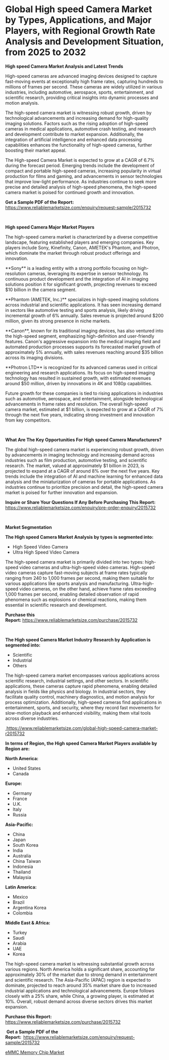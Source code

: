 <p><h1>Global High speed Camera Market by Types, Applications, and Major Players, with Regional Growth Rate Analysis and Development Situation, from 2025 to 2032</h1></p><p><strong>High speed Camera Market Analysis and Latest Trends</strong></p>
<p><p>High-speed cameras are advanced imaging devices designed to capture fast-moving events at exceptionally high frame rates, capturing hundreds to millions of frames per second. These cameras are widely utilized in various industries, including automotive, aerospace, sports, entertainment, and scientific research, providing critical insights into dynamic processes and motion analysis.</p><p>The high-speed camera market is witnessing robust growth, driven by technological advancements and increasing demand for high-quality imaging solutions. Factors such as the rising adoption of high-speed cameras in medical applications, automotive crash testing, and research and development contribute to market expansion. Additionally, the integration of artificial intelligence and enhanced data processing capabilities enhances the functionality of high-speed cameras, further boosting their market appeal.</p><p>The High-speed Camera Market is expected to grow at a CAGR of 6.7% during the forecast period. Emerging trends include the development of compact and portable high-speed cameras, increasing popularity in virtual production for films and gaming, and advancements in sensor technologies that improve low-light performance. As industries continue to seek more precise and detailed analysis of high-speed phenomena, the high-speed camera market is poised for continued growth and innovation.</p></p>
<p><strong>Get a Sample PDF of the Report:&nbsp;</strong> <a href="https://www.reliablemarketsize.com/enquiry/request-sample/2015732?utm_campaign=1998&utm_medium=2&utm_source=Github&utm_content=ia&utm_term=06032025&utm_id=high-speed-camera">https://www.reliablemarketsize.com/enquiry/request-sample/2015732</a></p>
<p>&nbsp;</p>
<p><strong>High speed Camera Major Market Players</strong></p>
<p><p>The high-speed camera market is characterized by a diverse competitive landscape, featuring established players and emerging companies. Key players include Sony, Kinefinity, Canon, AMETEK's Phantom, and Photron, which dominate the market through robust product offerings and innovation.  </p><p>**Sony** is a leading entity with a strong portfolio focusing on high-resolution cameras, leveraging its expertise in sensor technology. Its continuous product development and the integration of AI in imaging solutions position it for significant growth, projecting revenues to exceed $10 billion in the camera segment.</p><p>**Phantom (AMETEK, Inc.)** specializes in high-speed imaging solutions across industrial and scientific applications. It has seen increasing demand in sectors like automotive testing and sports analysis, likely driving incremental growth of 6% annually. Sales revenue is projected around $200 million, given its strong presence in niche markets.</p><p>**Canon**, known for its traditional imaging devices, has also ventured into the high-speed segment, emphasizing high-definition and user-friendly features. Canon's aggressive expansion into the medical imaging field and automated production processes supports its forecasted market growth of approximately 5% annually, with sales revenues reaching around $35 billion across its imaging divisions.</p><p>**Photron LTD** is recognized for its advanced cameras used in critical engineering and research applications. Its focus on high-speed imaging technology has resulted in sustained growth, with estimated revenues around $50 million, driven by innovations in 4K and 1080p capabilities.</p><p>Future growth for these companies is tied to rising applications in industries such as automotive, aerospace, and entertainment, alongside technological advancements in frame rates and resolution. The overall high-speed camera market, estimated at $1 billion, is expected to grow at a CAGR of 7% through the next five years, indicating strong investment and innovation from key competitors.</p></p>
<p>&nbsp;</p>
<p><strong>What Are The Key Opportunities For High speed Camera Manufacturers?</strong></p>
<p><p>The global high-speed camera market is experiencing robust growth, driven by advancements in imaging technology and increasing demand across industries such as film production, automotive testing, and scientific research. The market, valued at approximately $1 billion in 2023, is projected to expand at a CAGR of around 8% over the next five years. Key trends include the integration of AI and machine learning for enhanced data analysis and the miniaturization of cameras for portable applications. As industries continue to prioritize precision and detail, the high-speed camera market is poised for further innovation and expansion.</p></p>
<p><strong>Inquire or Share Your Questions If Any Before Purchasing This Report:</strong> <a href="https://www.reliablemarketsize.com/enquiry/pre-order-enquiry/2015732?utm_campaign=1998&utm_medium=2&utm_source=Github&utm_content=ia&utm_term=06032025&utm_id=high-speed-camera">https://www.reliablemarketsize.com/enquiry/pre-order-enquiry/2015732</a></p>
<p>&nbsp;</p>
<p><strong>Market Segmentation</strong></p>
<p><strong>The High speed Camera Market Analysis by types is segmented into:</strong></p>
<p><ul><li>High Speed Video Camera</li><li>Ultra High Speed Video Camera</li></ul></p>
<p><p>The high-speed camera market is primarily divided into two types: high-speed video cameras and ultra-high-speed video cameras. High-speed video cameras capture fast-moving subjects at frame rates typically ranging from 240 to 1,000 frames per second, making them suitable for various applications like sports analysis and manufacturing. Ultra-high-speed video cameras, on the other hand, achieve frame rates exceeding 1,000 frames per second, enabling detailed observation of rapid phenomena such as explosions or chemical reactions, making them essential in scientific research and development.</p></p>
<p><strong>Purchase this Report:&nbsp;</strong><a href="https://www.reliablemarketsize.com/purchase/2015732?utm_campaign=1998&utm_medium=2&utm_source=Github&utm_content=ia&utm_term=06032025&utm_id=high-speed-camera">https://www.reliablemarketsize.com/purchase/2015732</a></p>
<p>&nbsp;</p>
<p><strong>The High speed Camera Market Industry Research by Application is segmented into:</strong></p>
<p><ul><li>Scientific</li><li>Industrial</li><li>Others</li></ul></p>
<p><p>The high-speed camera market encompasses various applications across scientific research, industrial settings, and other sectors. In scientific applications, these cameras capture rapid phenomena, enabling detailed analysis in fields like physics and biology. In industrial sectors, they facilitate quality control, machinery diagnostics, and motion analysis for process optimization. Additionally, high-speed cameras find applications in entertainment, sports, and security, where they record fast movements for slow-motion playback and enhanced visibility, making them vital tools across diverse industries.</p></p>
<p><a href="https://www.reliablemarketsize.com/global-high-speed-camera-market-r2015732?utm_campaign=1998&utm_medium=2&utm_source=Github&utm_content=ia&utm_term=06032025&utm_id=high-speed-camera">&nbsp;https://www.reliablemarketsize.com/global-high-speed-camera-market-r2015732</a></p>
<p><strong>In terms of Region, the High speed Camera Market Players available by Region are:</strong></p>
<p>
    <p> <strong> North America: </strong>
        <ul>
            <li>United States</li>
            <li>Canada</li>
        </ul>
        </p> 
    <p> <strong> Europe: </strong>
        <ul>
            <li>Germany</li>
            <li>France</li>
            <li>U.K.</li>
            <li>Italy</li>
            <li>Russia</li>
        </ul>
        </p> 
    <p> <strong> Asia-Pacific: </strong>
        <ul>
            <li>China</li>
            <li>Japan</li>
            <li>South Korea</li>
            <li>India</li>
            <li>Australia</li>
            <li>China Taiwan</li>
            <li>Indonesia</li>
            <li>Thailand</li>
            <li>Malaysia</li>
        </ul>
        </p> 
    <p> <strong> Latin America: </strong>
        <ul>
            <li>Mexico</li>
            <li>Brazil</li>
            <li>Argentina Korea</li>
            <li>Colombia</li>
        </ul>
        </p> 
    <p> <strong> Middle East & Africa: </strong>
        <ul>
            <li>Turkey</li>
            <li>Saudi</li>
            <li>Arabia</li>
            <li>UAE</li>
            <li>Korea</li>
        </ul>
    </p>
    </p>
<p><p>The high-speed camera market is witnessing substantial growth across various regions. North America holds a significant share, accounting for approximately 30% of the market due to strong demand in entertainment and scientific research. The Asia-Pacific (APAC) region is expected to dominate, projected to reach around 35% market share due to increased industrial applications and technological advancements. Europe follows closely with a 25% share, while China, a growing player, is estimated at 10%. Overall, robust demand across diverse sectors drives this market expansion.</p></p>
<p><strong>Purchase this Report: </strong><a href="https://www.reliablemarketsize.com/purchase/2015732?utm_campaign=1998&utm_medium=2&utm_source=Github&utm_content=ia&utm_term=06032025&utm_id=high-speed-camera">https://www.reliablemarketsize.com/purchase/2015732</a></p>
<p>&nbsp;<strong>Get a Sample PDF of the Report:&nbsp;&nbsp;</strong><a href="https://www.reliablemarketsize.com/enquiry/request-sample/2015732?utm_campaign=1998&utm_medium=2&utm_source=Github&utm_content=ia&utm_term=06032025&utm_id=high-speed-camera">https://www.reliablemarketsize.com/enquiry/request-sample/2015732</a></p>
<p><strong></strong></p>
<p><p><a href="https://github.com/dringals/Market-Research-Report-List-6/blob/main/emmc-memory-chip-market.md?utm_campaign=1998&utm_medium=2&utm_source=Github&utm_content=ia&utm_term=06032025&utm_id=high-speed-camera">eMMC Memory Chip Market</a></p></p>